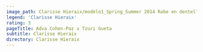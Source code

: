 ```yaml
---
image_path: Clarisse Hieraix/modèle1_Spring_Summer 2014 Robe en dentelle Blanche et perles de silicone Cristal.jpg
legend: 'Clarisse Hieraix'
rating: 3
pageTitle: Adva Cohen-Paz x Tzuri Gueta
subtitle: Clarisse Hieraix
directory: Clarisse Hieraix
---
```

